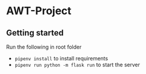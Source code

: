 # AWT-Project

## Getting started
Run the following in root folder

- `pipenv install` to install requirements
- `pipenv run python -m flask run` to start the server